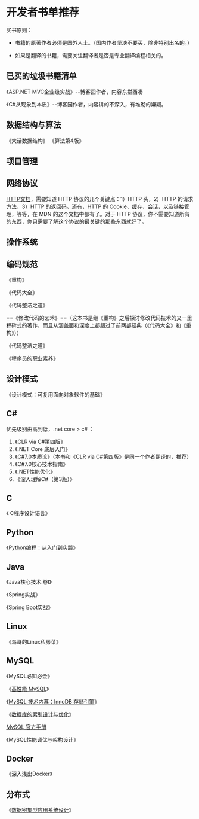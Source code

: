 # 开发者书单推荐

买书原则：

- 书籍的原著作者必须是国外人士。（国内作者坚决不要买，除非特别出名的。）

- 如果是翻译的书籍，需要关注翻译者是否是专业翻译编程相关的。

  





## 已买的垃圾书籍清单

《ASP.NET MVC企业级实战》--博客园作者，内容东拼西凑

《C#从现象到本质》--博客园作者，内容讲的不深入，有堆砌的嫌疑。







## 数据结构与算法

《大话数据结构》
《算法第4版》



## 项目管理



## 网络协议

[HTTP文档](https://developer.mozilla.org/zh-CN/docs/Web/HTTP)，需要知道 HTTP 协议的几个关键点：1）HTTP 头，2）HTTP 的请求方法，3）HTTP 的返回码。还有，HTTP 的 Cookie、缓存、会话，以及链接管理，等等，在 MDN 的这个文档中都有了。对于 HTTP 协议，你不需要知道所有的东西，你只需要了解这个协议的最关键的那些东西就好了。







## 操作系统





## 编码规范

《重构》

《代码大全》

《代码整洁之道》

==《修改代码的艺术》==（这本书是继《重构》之后探讨修改代码技术的又一里程碑式的著作，而且从涵盖面和深度上都超过了前两部经典（《代码大全》和《重构》））

《代码整洁之道》

《程序员的职业素养》



## 设计模式

《设计模式：可复用面向对象软件的基础》





## C#

优先级别由高到低，.net core > c# ：

1. 《CLR via C#第四版》
2. 《.NET Core 底层入门》
3. 《C#7.0本质论》（本书和《CLR via C#第四版》是同一个作者翻译的，推荐）
4. 《C#7.0核心技术指南》
5. 《.NET性能优化》
6. 《深入理解C#（第3版）》











## C

《 C程序设计语言》





## Python

《Python编程：从入门到实践》





## Java

《Java核心技术.卷I》

《Spring实战》

《Spring Boot实战》





## Linux

《鸟哥的Linux私房菜》





## MySQL

《MySQL必知必会》

《[高性能 MySQL](https://book.douban.com/subject/23008813/)》

《[MySQL 技术内幕：InnoDB 存储引擎](https://book.douban.com/subject/24708143/)》

《[数据库的索引设计与优化](https://book.douban.com/subject/26419771/)》

[MySQL 官方手册](https://dev.mysql.com/doc/)

《MySQL性能调优与架构设计》



## Docker 

《深入浅出Docker》



## 分布式

《[数据密集型应用系统设计](https://book.douban.com/subject/30329536/)》